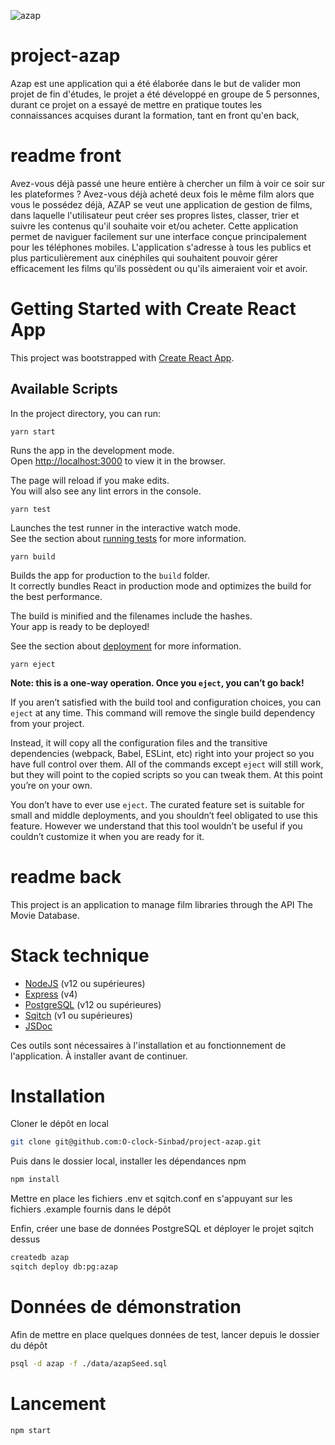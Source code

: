 ![azap](https://user-images.githubusercontent.com/79156846/164287739-001609df-2bd8-4747-9c21-55eb5dda39dc.PNG)
# project-azap
Azap est une application qui a été élaborée dans le but de valider mon projet de fin d'études, le projet a été développé en groupe de 5 personnes, durant ce projet on a essayé de mettre en pratique toutes les connaissances acquises durant la formation, tant en front qu'en back, 

# readme front

Avez-vous déjà passé une heure entière à chercher un film à voir ce soir sur les plateformes ? Avez-vous déjà acheté deux fois le même film alors que vous le possédez déjà, AZAP se veut une application de gestion de films, dans laquelle l'utilisateur peut créer ses propres listes, classer, trier et suivre les contenus qu'il souhaite voir et/ou acheter. Cette application permet de naviguer facilement sur une interface conçue principalement pour les téléphones mobiles. L'application s'adresse à tous les publics et plus particulièrement aux cinéphiles qui souhaitent pouvoir gérer efficacement les films qu'ils possèdent ou qu'ils aimeraient voir et avoir.

# Getting Started with Create React App

This project was bootstrapped with [Create React App](https://github.com/facebook/create-react-app).

## Available Scripts

In the project directory, you can run:

 ```
 yarn start
 ```

Runs the app in the development mode.\
Open [http://localhost:3000](http://localhost:3000) to view it in the browser.

The page will reload if you make edits.\
You will also see any lint errors in the console.

 ```
yarn test
 ```

Launches the test runner in the interactive watch mode.\
See the section about [running tests](https://facebook.github.io/create-react-app/docs/running-tests) for more information.

 ```
 yarn build
 ```

Builds the app for production to the `build` folder.\
It correctly bundles React in production mode and optimizes the build for the best performance.

The build is minified and the filenames include the hashes.\
Your app is ready to be deployed!

See the section about [deployment](https://facebook.github.io/create-react-app/docs/deployment) for more information.


```
yarn eject
 ```

**Note: this is a one-way operation. Once you `eject`, you can’t go back!**

If you aren’t satisfied with the build tool and configuration choices, you can `eject` at any time. This command will remove the single build dependency from your project.

Instead, it will copy all the configuration files and the transitive dependencies (webpack, Babel, ESLint, etc) right into your project so you have full control over them. All of the commands except `eject` will still work, but they will point to the copied scripts so you can tweak them. At this point you’re on your own.

You don’t have to ever use `eject`. The curated feature set is suitable for small and middle deployments, and you shouldn’t feel obligated to use this feature. However we understand that this tool wouldn’t be useful if you couldn’t customize it when you are ready for it.

# readme back

This project is an application to manage film libraries through the API The Movie Database.

# Stack technique

- [NodeJS](https://nodejs.org/en/download) (v12 ou supérieures)
- [Express](https://expressjs.com/) (v4)
- [PostgreSQL](https://www.postgresql.org/download/) (v12 ou supérieures)
- [Sqitch](https://sqitch.org/download/) (v1 ou supérieures)
- [JSDoc](https://jsdoc.app/)

Ces outils sont nécessaires à l'installation et au fonctionnement de l'application.
À installer avant de continuer.

# Installation

Cloner le dépôt en local

```bash
git clone git@github.com:O-clock-Sinbad/project-azap.git
```

Puis dans le dossier local, installer les dépendances npm

```bash
npm install
```

Mettre en place les fichiers .env et sqitch.conf en s'appuyant sur les fichiers .example fournis dans le dépôt

Enfin, créer une base de données PostgreSQL et déployer le projet sqitch dessus

```bash
createdb azap
sqitch deploy db:pg:azap
```

# Données de démonstration

Afin de mettre en place quelques données de test, lancer depuis le dossier du dépôt

```bash
psql -d azap -f ./data/azapSeed.sql
```

# Lancement

```bash
npm start
```
